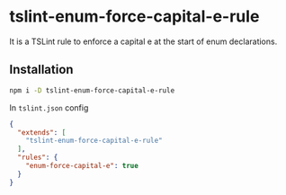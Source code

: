 # tslint-enum-force-capital-e-rule

It is a TSLint rule to enforce a capital e at the start of enum declarations.

## Installation

```bash
npm i -D tslint-enum-force-capital-e-rule
```

In `tslint.json` config

```json
{
  "extends": [
    "tslint-enum-force-capital-e-rule"
  ],
  "rules": {
    "enum-force-capital-e": true
  }
}
```
